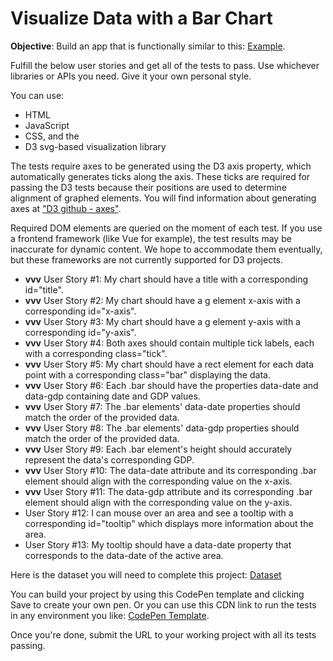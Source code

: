 # Visualize Data with a Bar Chart

**Objective**: Build an app that is functionally similar to this: [Example](https://bar-chart.freecodecamp.rocks).

Fulfill the below user stories and get all of the tests to pass. Use whichever libraries or APIs you need. Give it your own personal style.

You can use:

- HTML
- JavaScript
- CSS, and the
- D3 svg-based visualization library

The tests require axes to be generated using the D3 axis property, which automatically generates ticks along the axis. These ticks are required for passing the D3 tests because their positions are used to determine alignment of graphed elements. You will find information about generating axes at ["D3 github - axes"](https://github.com/d3/d3/blob/master/API.md#axes-d3-axis).

Required DOM elements are queried on the moment of each test. If you use a frontend framework (like Vue for example), the test results may be inaccurate for dynamic content. We hope to accommodate them eventually, but these frameworks are not currently supported for D3 projects.

- **vvv** User Story #1: My chart should have a title with a corresponding id="title".
- **vvv** User Story #2: My chart should have a g element x-axis with a corresponding id="x-axis".
- **vvv** User Story #3: My chart should have a g element y-axis with a corresponding id="y-axis".
- **vvv** User Story #4: Both axes should contain multiple tick labels, each with a corresponding class="tick".
- **vvv** User Story #5: My chart should have a rect element for each data point with a corresponding class="bar" displaying the data.
- **vvv** User Story #6: Each .bar should have the properties data-date and data-gdp containing date and GDP values.
- **vvv** User Story #7: The .bar elements' data-date properties should match the order of the provided data.
- **vvv** User Story #8: The .bar elements' data-gdp properties should match the order of the provided data.
- **vvv** User Story #9: Each .bar element's height should accurately represent the data's corresponding GDP.
- **vvv** User Story #10: The data-date attribute and its corresponding .bar element should align with the corresponding value on the x-axis.
- **vvv** User Story #11: The data-gdp attribute and its corresponding .bar element should align with the corresponding value on the y-axis.
- User Story #12: I can mouse over an area and see a tooltip with a corresponding id="tooltip" which displays more information about the area.
- User Story #13: My tooltip should have a data-date property that corresponds to the data-date of the active area.

Here is the dataset you will need to complete this project: [Dataset](https://raw.githubusercontent.com/freeCodeCamp/ProjectReferenceData/master/GDP-data.json)

You can build your project by using this CodePen template and clicking Save to create your own pen. Or you can use this CDN link to run the tests in any environment you like: [CodePen Template](https://cdn.freecodecamp.org/testable-projects-fcc/v1/bundle.js).

Once you're done, submit the URL to your working project with all its tests passing.

